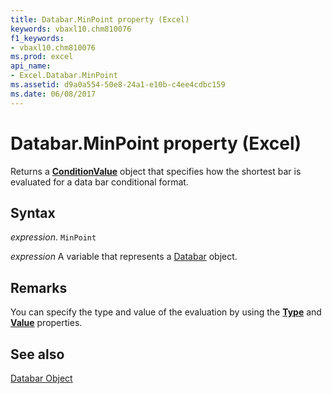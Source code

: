 ```yaml
---
title: Databar.MinPoint property (Excel)
keywords: vbaxl10.chm810076
f1_keywords:
- vbaxl10.chm810076
ms.prod: excel
api_name:
- Excel.Databar.MinPoint
ms.assetid: d9a0a554-50e8-24a1-e10b-c4ee4cdbc159
ms.date: 06/08/2017
---
```



# Databar.MinPoint property (Excel)

Returns a  **[ConditionValue](Excel.ConditionValue.md)** object that specifies how the shortest bar is evaluated for a data bar conditional format.


## Syntax

 _expression_. `MinPoint`

 _expression_ A variable that represents a [Databar](Excel.Databar.md) object.


## Remarks

You can specify the type and value of the evaluation by using the  **[Type](Excel.ConditionValue.Type.md)** and **[Value](Excel.ConditionValue.Value.md)** properties.


## See also


[Databar Object](Excel.Databar.md)

